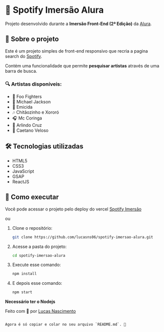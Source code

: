 # 🎵 Spotify Imersão Alura  

Projeto desenvolvido durante a **Imersão Front-End (2ª Edição)** da [Alura](https://www.alura.com.br/).  

## 📌 Sobre o projeto  
Este é um projeto simples de front-end responsivo que recria a pagina search do [Spotify](https://open.spotify.com/search).

Contém uma funcionalidade que permite **pesquisar artistas** através de uma barra de busca.  

### 🔍 Artistas disponíveis:  
- 🎸 Foo Fighters  
- 🕺 Michael Jackson  
- 🎤 Emicida  
- 🎶 Chitãozinho e Xororó  
- 🎧 Mc Coringa  
- 🎵 Arlindo Cruz  
- 🎼 Caetano Veloso  

## 🛠️ Tecnologias utilizadas  
- HTML5  
- CSS3  
- JavaScript  
- GSAP
- ReactJS

## 🚀 Como executar  

Você pode acessar o projeto pelo deploy do vercel [Spotify Imersão](https://spotify-imersao-alura-sigma.vercel.app)

ou

1. Clone o repositório:  
   ```bash
   git clone https://github.com/lucasns06/spotify-imersao-alura.git
   ```
2. Acesse a pasta do projeto:  
   ```bash
   cd spotify-imersao-alura
   ```
3. Execute esse comando:
   ```bash
   npm install
   ```
4. E depois esse comando:
   ```bash
   npm start
   ```

**Necessário ter o Nodejs**

Feito com 💚 por [Lucas Nascimento](https://github.com/lucasns06)  
```

Agora é só copiar e colar no seu arquivo `README.md`. 🚀
